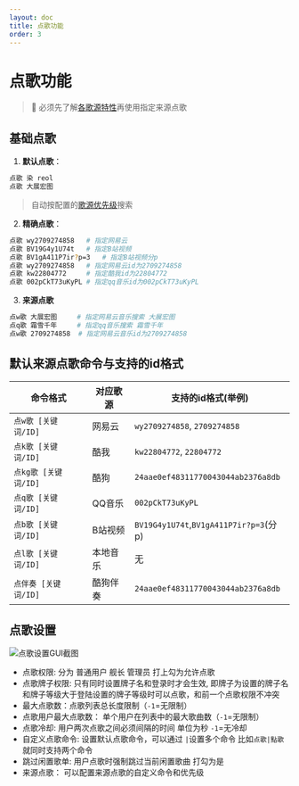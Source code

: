 ```yaml
---
layout: doc
title: 点歌功能
order: 3
---
```


# 点歌功能

> 📌 必须先了解[各歌源特性](./source.md)再使用指定来源点歌

## 基础点歌

1. **默认点歌**：
```bash
点歌 染 reol
点歌 大展宏图
```
> 自动按配置的[歌源优先级](./diange.md#点歌设置)搜索

2. **精确点歌**：
```bash
点歌 wy2709274858   # 指定网易云
点歌 BV19G4y1U74t   # 指定B站视频
点歌 BV1gA411P7ir?p=3   # 指定B站视频分p
点歌 wy2709274858   # 指定网易云id为2709274858
点歌 kw22804772     # 指定酷我id为22804772
点歌 002pCkT73uKyPL # 指定qq音乐id为002pCkT73uKyPL
```

3. **来源点歌**

```bash
点w歌 大展宏图     # 指定网易云音乐搜索 大展宏图
点q歌 霜雪千年     # 指定qq音乐搜索 霜雪千年
点w歌 2709274858  # 指定网易云音乐id为2709274858
```


## 默认来源点歌命令与支持的id格式

| 命令格式 | 对应歌源 | 支持的id格式(举例)|
|---------|----------|----------|
| `点w歌 [关键词/ID]` | 网易云 | `wy2709274858`, `2709274858`|
| `点k歌 [关键词/ID]` | 酷我 |`kw22804772`, `22804772`|
| `点kg歌 [关键词/ID]` | 酷狗 |`24aae0ef48311770043044ab2376a8db`|
| `点q歌 [关键词/ID]` | QQ音乐 |`002pCkT73uKyPL`|
| `点b歌 [关键词/ID]` | B站视频 |`BV19G4y1U74t`,`BV1gA411P7ir?p=3`(分p)|
| `点l歌 [关键词/ID]` | 本地音乐 |无|
| `点伴奏 [关键词/ID]` | 酷狗伴奏 |`24aae0ef48311770043044ab2376a8db`|

## 点歌设置

![点歌设置GUI截图](/assets/diange-settings.png)

- 点歌权限: 分为 普通用户 舰长 管理员 打上勾为允许点歌
- 点歌牌子权限: 只有同时设置牌子名和登录时才会生效, 即牌子为设置的牌子名和牌子等级大于登陆设置的牌子等级时可以点歌，和前一个点歌权限不冲突
- 最大点歌数：点歌列表总长度限制（`-1`=无限制）
- 点歌用户最大点歌数： 单个用户在列表中的最大歌曲数（`-1`=无限制）
- 点歌冷却: 用户两次点歌之间必须间隔的时间 单位为秒 `-1`=无冷却
- 自定义点歌命令: 设置默认点歌命令，可以通过 `|`设置多个命令 比如`点歌|點歌`就同时支持两个命令
- 跳过闲置歌单: 用户点歌时强制跳过当前闲置歌曲 打勾为是
- 来源点歌： 可以配置来源点歌的自定义命令和优先级